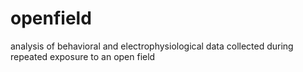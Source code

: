 # openfield
analysis of behavioral and electrophysiological data collected during repeated exposure to an open field
